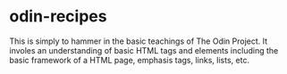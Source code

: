 # odin-recipes

This is simply to hammer in the basic teachings of The Odin Project.
It involes an understanding of basic HTML tags and elements including
the basic framework of a HTML page, emphasis tags, links, lists, etc.  